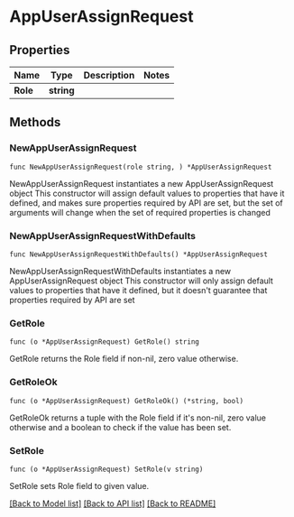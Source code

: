 # AppUserAssignRequest

## Properties

Name | Type | Description | Notes
------------ | ------------- | ------------- | -------------
**Role** | **string** |  | 

## Methods

### NewAppUserAssignRequest

`func NewAppUserAssignRequest(role string, ) *AppUserAssignRequest`

NewAppUserAssignRequest instantiates a new AppUserAssignRequest object
This constructor will assign default values to properties that have it defined,
and makes sure properties required by API are set, but the set of arguments
will change when the set of required properties is changed

### NewAppUserAssignRequestWithDefaults

`func NewAppUserAssignRequestWithDefaults() *AppUserAssignRequest`

NewAppUserAssignRequestWithDefaults instantiates a new AppUserAssignRequest object
This constructor will only assign default values to properties that have it defined,
but it doesn't guarantee that properties required by API are set

### GetRole

`func (o *AppUserAssignRequest) GetRole() string`

GetRole returns the Role field if non-nil, zero value otherwise.

### GetRoleOk

`func (o *AppUserAssignRequest) GetRoleOk() (*string, bool)`

GetRoleOk returns a tuple with the Role field if it's non-nil, zero value otherwise
and a boolean to check if the value has been set.

### SetRole

`func (o *AppUserAssignRequest) SetRole(v string)`

SetRole sets Role field to given value.



[[Back to Model list]](../README.md#documentation-for-models) [[Back to API list]](../README.md#documentation-for-api-endpoints) [[Back to README]](../README.md)


